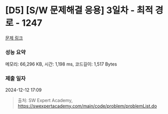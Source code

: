 # [D5] [S/W 문제해결 응용] 3일차 - 최적 경로 - 1247 

[문제 링크](https://swexpertacademy.com/main/code/problem/problemDetail.do?contestProbId=AV15OZ4qAPICFAYD) 

### 성능 요약

메모리: 66,296 KB, 시간: 1,198 ms, 코드길이: 1,517 Bytes

### 제출 일자

2024-12-12 17:09



> 출처: SW Expert Academy, https://swexpertacademy.com/main/code/problem/problemList.do